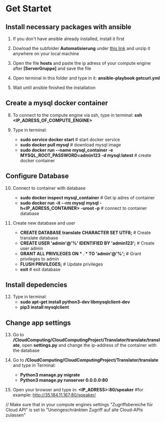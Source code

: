 # Get Startet

## Install necessary packages with ansible

1. If you don't have ansible already installed, install it first

2. Dowload the subfolder **Automatisierung** under [this link](https://minhaskamal.github.io/DownGit/#/home?url=https://github.com/as14df/CloudComputingProject2/tree/master/Automatisierung) and unzip it anywhere on your local machine

3. Open the file **hosts** and paste the ip adress of your compute engine after **[ServerGruppe]**  and save the file

4. Open terminal in this folder and type in it: **ansible-playbook getcurl.yml**

5. Wait until ansible finished the installation


## Create a mysql docker container

8. To connect to the compute engine via ssh, type in terminal: **ssh <IP_ADRESS_OF_COMPUTE_ENGINE>**

9. Type in terminal: 
      - **sudo service docker start**			  # start docker service
      - **sudo docker pull mysql**          # download mysql image
      - **sudo docker run --name mysql_container -e MYSQL_ROOT_PASSWORD=admin123 -d mysql:latest** # create docker container
      
      
## Configure Database

10. Connect to container with database
      - **sudo docker inspect mysql_container**   # Get ip adres of container
      - **sudo docker run -it --rm mysql mysql -h<IP_ADRESS_CONTAINER> -uroot -p**  # connect to container database
   
11. Create new database and user
      - **CREATE DATABASE translate CHARACTER SET UTF8;**   # Create translate database
      - **CREATE USER 'admin'@'%' IDENTIFIED BY 'admin123';**  # Create user admin
      - **GRANT ALL PRIVILEGES ON * . * TO 'admin'@'%';**   # Grant privileges to admin
      - **FLUSH PRIVILEGES;**     # Update privileges
      - **exit**    # exit database
      
## Install depedencies

12. Type in terminal:
      - **sudo apt-get install python3-dev libmysqlclient-dev**
      - **pip3 install mysqlclient** 

## Change app settings

13. Go to **/CloudComputing/CloudComputingProject/Translator/translate/translate**, open **settings.py** and change the ip-address of the container with the database
    
14. Go to **/CloudComputing/CloudComputingProject/Translator/translate** and type in Terminal:
      - **Python3 manage.py migrate**
      - **Python3 manage.py runserver 0.0.0.0:80**
      
15. Open your browser and type in: **<IP_ADRESS>:80/speaker** #for example: http://35.184.11.167:80/speaker/

// Make sure that in your compute engines settings "Zugriffsbereiche für Cloud API" 
is set to "Uneingeschränkten Zugriff auf alle Cloud-APIs zulassen"
